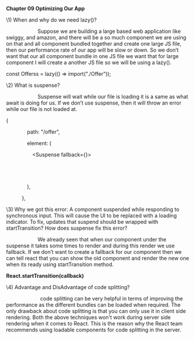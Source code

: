 **Chapter 09 Optimizing Our App**

\1) When and why do we need lazy()?

`            `Suppose we are building a large based web application like swiggy, and amazon, and there will be a so much component we are using on that and all component bundled together and create one large JS file, then our performance rate of our app will be slow or down. So we don’t want that our all component bundle in one JS file we want that for large component I will create a another JS file so we will be using a lazy().

const Offerss = lazy(() => import("./Offer"));

\2) What is suspense?

`            `Suspense will wait while our file is loading it is a same as what await is doing for us. If we don’t use suspense, then it will throw an error while our file is not loaded at.

{

`        `path: "/offer",

`        `element: (

`          `<Suspense fallback={<Shimmer />}>

`            `<Offerss />

`          `</Suspense>

`        `),

`      `},

\3) Why we got this error: A component suspended while responding to synchronous input. This will cause the UI to be replaced with a loading indicator. To fix, updates that suspend should be wrapped with startTransition? How does suspense fix this error?

`            `We already seen that when our component under the suspense it takes some times to render and during this render we use fallback. If we don’t want to create a fallback for our component then we can tell react that you can show the old component and render the new one when its ready using startTransition method.

**React.startTransition(callback)**

\4) Advantage and DisAdvantage of code splitting?

`             `code splitting can be very helpful in terms of improving the performance as the different bundles can be loaded when required. The only drawback about code splitting is that you can only use it in client side rendering. Both the above techniques won't work during server side rendering when it comes to React. This is the reason why the React team recommends using loadable components for code splitting in the server.
